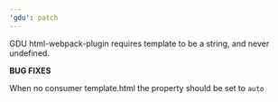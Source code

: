 ```yaml
---
'gdu': patch
---
```


GDU html-webpack-plugin requires template to be a string, and never undefined.

**BUG FIXES**

When no consumer template.html the property should be set to `auto`
